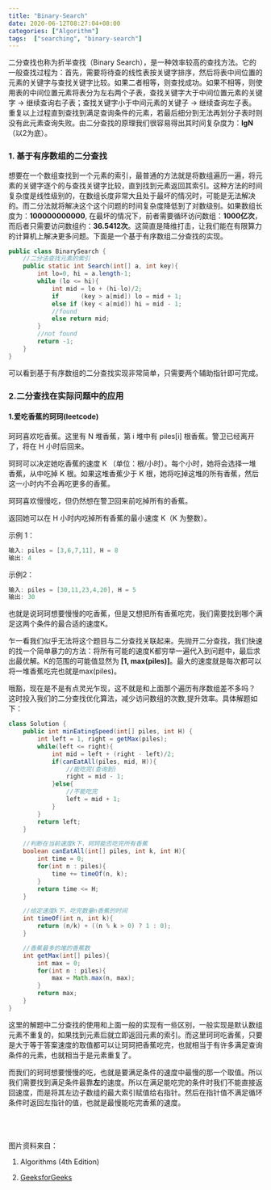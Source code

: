 ```yaml
---
title: "Binary-Search"
date: 2020-06-12T08:27:04+08:00
categories: ["Algorithm"]
tags:  ["searching", "binary-search"]
---
```




二分查找也称为折半查找（Binary Search），是一种效率较高的查找方法。它的一般查找过程为：首先，需要将待查的线性表按关键字排序，然后将表中间位置的元素的关键字与查找关键字比较。如果二者相等，则查找成功。如果不相等，则使用表的中间位置元素将表分为左右两个子表，查找关键字大于中间位置元素的关键字 -> 继续查询右子表；查找关键字小于中间元素的关键子 -> 继续查询左子表。重复以上过程直到查找到满足查询条件的元素，若最后细分到无法再划分子表时则没有此元素查询失败。由二分查找的原理我们很容易得出其时间复杂度为：**lgN**（以2为底）。







### 1. 基于有序数组的二分查找

想要在一个数组查找到一个元素的索引，最普通的方法就是将数组遍历一遍，将元素的关键字逐个的与查找关键字比较，直到找到元素返回其索引。这种方法的时间复杂度是线性级别的，在数组长度非常大且处于最坏的情况时，可能是无法解决的。而二分法就将解决这个这个问题的时间复杂度降低到了对数级别。如果数组长度为：**100000000000**, 在最坏的情况下，前者需要循环访问数组：**1000亿次**，而后者只需要访问数组约：**36.5412次**。这简直是降维打击，让我们能在有限算力的计算机上解决更多问题。下面是一个基于有序数组二分查找的实现。

```java
public class BinarySearch {
    //二分法查找元素的索引
    public static int Search(int[] a, int key){
        int lo=0, hi = a.length-1;
        while (lo <= hi){
            int mid = lo + (hi-lo)/2;
            if      (key > a[mid]) lo = mid + 1;
            else if (key < a[mid]) hi = mid - 1;
            //found
            else return mid;
        }
        //not found
        return -1;
    }
}
```

可以看到基于有序数组的二分查找实现非常简单，只需要两个辅助指针即可完成。





### 2.二分查找在实际问题中的应用

#### 1.爱吃香蕉的珂珂(leetcode)

珂珂喜欢吃香蕉。这里有 N 堆香蕉，第 i 堆中有 piles[i] 根香蕉。警卫已经离开了，将在 H 小时后回来。

珂珂可以决定她吃香蕉的速度 K （单位：根/小时）。每个小时，她将会选择一堆香蕉，从中吃掉 K 根。如果这堆香蕉少于 K 根，她将吃掉这堆的所有香蕉，然后这一小时内不会再吃更多的香蕉。  

珂珂喜欢慢慢吃，但仍然想在警卫回来前吃掉所有的香蕉。

返回她可以在 H 小时内吃掉所有香蕉的最小速度 K（K 为整数）。

示例 1：
```java
输入: piles = [3,6,7,11], H = 8
输出: 4
```

示例2：
```java
输入: piles = [30,11,23,4,20], H = 5
输出: 30
```

也就是说珂珂想要慢慢的吃香蕉，但是又想把所有香蕉吃完，我们需要找到哪个满足这两个条件的最合适的速度K。

乍一看我们似乎无法将这个题目与二分查找关联起来。先抛开二分查找，我们快速的找一个简单暴力的方法：将所有可能的速度K都穷举一遍代入到问题中，最后求出最优解。K的范围的可能值显然为 **[1, max(piles)]**。最大的速度就是每次都可以将一堆香蕉吃完也就是max(piles)。

哦豁，现在是不是有点灵光乍现，这不就是和上面那个遍历有序数组差不多吗？ 这时投入我们的二分查找优化算法，减少访问数组的次数,提升效率。具体解题如下：

```java
class Solution {
    public int minEatingSpeed(int[] piles, int H) {
        int left = 1, right = getMax(piles);
        while(left <= right){
            int mid = left + (right - left)/2;
            if(canEatAll(piles, mid, H)){
                //能吃完(查询到)
                right = mid - 1;
            }else{
                //不能吃完
                left = mid + 1;
            }
        }
        return left;
    }

    //判断在当前速度k下，珂珂能否吃完所有香蕉
    boolean canEatAll(int[] piles, int k, int H){
        int time = 0;
        for(int n : piles){
            time += timeOf(n, k); 
        }
        return time <= H;
    }

    //给定速度k下，吃完数量n香蕉的时间
    int timeOf(int n, int k){
        return (n/k) + ((n % k > 0) ? 1 : 0);
    }

    //香蕉最多的堆的香蕉数
    int getMax(int[] piles){
        int max = 0;
        for(int n : piles){
            max = Math.max(n, max);
        }
        return max;
    }
}
```

这里的解题中二分查找的使用和上面一般的实现有一些区别，一般实现是默认数组元素不重复的，如果找到元素后就立即返回元素的索引。而这里珂珂吃香蕉，只要是大于等于答案速度的取值都可以让珂珂把香蕉吃完，也就相当于有许多满足查询条件的元素，也就相当于是元素重复了。

而我们的珂珂想要慢慢的吃，也就是要满足条件的速度中最慢的那一个取值。所以我们需要找到满足条件最靠**左**的速度。所以在满足能吃完的条件时我们不能直接返回速度，而是将其左边子数组的最大索引赋值给右指针。然后在指针值不满足循环条件时返回左指针的值，也就是最慢能吃完香蕉的速度。

<br><br><br>
图片资料来自：

1. Algorithms (4th Edition)

2. [GeeksforGeeks](www.geeksforgeeks.org)
